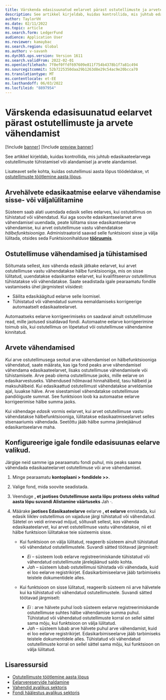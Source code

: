 ```yaml
---
title: Värskenda edasisuunatud eelarvet pärast ostutellimuste ja arvete vähendamist
description: See artikkel kirjeldab, kuidas kontrollida, mis juhtub edasikaateelarvega ostutellimuste tühistamisel või alandamisel ja arvete alandamisel.
author: TaylorVH
ms.date: 02/11/2022
ms.topic: article
ms.search.form: LedgerFund
audience: Application User
ms.reviewer: kamaybac
ms.search.region: Global
ms.author: v-savanh
ms.dyn365.ops.version: Version 1611
ms.search.validFrom: 2022-02-01
ms.openlocfilehash: 7f0ef0ffdf697609e811f754b4378b1f7a81c494
ms.sourcegitcommit: 52b7225350daa29b1263d8e29c54ac9e20bcca70
ms.translationtype: MT
ms.contentlocale: et-EE
ms.lasthandoff: 06/03/2022
ms.locfileid: "8897954"
---
```

# <a name="update-the-carry-forward-budget-after-reductions-in-purchase-orders-and-invoices"></a>Värskenda edasisuunatud eelarvet pärast ostutellimuste ja arvete vähendamist

[!include [banner](../includes/banner.md)]
[!include [preview banner](../includes/preview-banner.md)]

See artikkel kirjeldab, kuidas kontrollida, mis juhtub edasikaateelarvega ostutellimuste tühistamisel või alandamisel ja arvete alandamisel.

Lisateavet selle kohta, kuidas ostutellimusi aasta lõpus töödeldakse, vt [ostutellimuste töötlemine aasta lõpus](/dynamicsax-2012/appuser-itpro/process-purchase-orders-at-year-end).

## <a name="turn-carry-forward-budget-reductions-for-invoice-variances-on-or-off"></a>Arvehälvete edasikaatmise eelarve vähendamise sisse- või väljalülitamine

Süsteem saab alati uuendada edasik selles eelarves, kui ostutellimus on tühistatud või vähendatud. Kui aga soovite edasikantseelarvet arve vähendamisel uuendada, peate lülitama sisse edasikantseelarve vähendamise, kui arvet ostutellimuse vastu vähendatakse *hälbefunktsiooniga*. Administraatorid saavad selle funktsiooni sisse ja välja lülitada, otsides seda Funktsioonihalduse **[tööruumis](../../fin-ops-core/fin-ops/get-started/feature-management/feature-management-overview.md)**.

## <a name="purchase-order-reductions-and-cancellations"></a>Ostutellimuse vähendamised ja tühistamised

Sõltumata sellest, *kas* vähenda edasik jätkake eelarvet, kui arvet ostutellimuse vastu vähendatakse hälbe funktsiooniga, mis on sisse lülitatud, uuendatakse edasikantse eelarvet, kui kvalifitseeruv ostutellimus tühistatakse või vähendatakse. Saate seadistada igale pearaamatu fondile vastamiseks ühel järgmistest viisidest:

- Säilita edasikäägitud eelarve selle loomisel.
- Tühistatud või vähendatud summa eemaldamiseks korrigeerige automaatselt edasikaateelarvet.

Automaatseks eelarve korrigeerimiseks on saadaval ainult ostutellimuse read, mille jaotused sisaldavad fondi. Automaatne eelarve korrigeerimine toimub siis, kui ostutellimus on lõpetatud või ostutellimuse vähendamine kinnitatud.

## <a name="invoice-reductions"></a>Arvete vähendamised

*Kui* arve ostutellimusega seotud arve vähendamisel on hälbefunktsiooniga vähendatud, saate määrata, kas iga fond peaks arve vähendamisel vähendama edasikaateelarvet, lisaks ostutellimuse vähendamisele või tühistamisele. Arve peab olema ostutellimuse jaoks, mille eelarve on edasikarvestuseks. Vähendused hõlmavad hinnahälbeid, tasu hälbeid ja maksuhälbeid. Kui edasikaattud ostutellimust vähendatakse arveldamise ajal, luuakse hälve. Arve sisestamisel vähendatakse ostutellimuse pandiõiguste summat. See funktsioon loob ka automaatse eelarve korrigeerimise hälbe summa jaoks.

Kui vähendage *edasik* vormis eelarvet, kui arvet ostutellimuse vastu vähendatakse hälbefunktsiooniga, lülitatakse edasikaatmiseelarvet selles stsenaariumis vähendada. Seetõttu jääb hälbe summa järelejäänud edasikantseelarve maha.

## <a name="configure-the-carry-forward-budget-options-for-each-fund"></a>Konfigureerige igale fondile edasisuunas eelarve valikud.

Järgige neid samme iga pearaamatu fondi puhul, mis peaks saama vähendada edasikaateelarvet ostutellimuse või arve vähendamisel.

1. Minge pearaamatu **kontoplaani \> fondidele \>\>**.
1. Valige fond, mida soovite seadistada.
1. Veenduge **, et jaotises Ostutellimuse aasta lõpu** **protsess oleks valitud aasta lõpu suvandi Alistamine väärtuseks** Jah *·*.
1. Määrake **jaotises Edasikaateelarve** eelarve **, et eelarve** ennistada, kui edasik liiklev ostutellimus on vajaduse järgi tühistatud või vähendatud. Sätetel on veidi erinevad mõjud, sõltuvalt sellest, *kas* vähenda edasikaateelarvet, kui arvet ostutellimuse vastu vähendatakse, nii et hälbe funktsioon lülitatakse teie süsteemis sisse.

    - Kui funktsioon on välja lülitatud, reageerib süsteem ainult tühistatud või vähendatud ostutellimustele. Suvandi sätted töötavad järgmiselt:

        - *Ei* – süsteem loob eelarve registreerimiskande tühistatud või vähendatud ostutellimuste järelejäänud saldo kohta.
        - *Jah* – süsteem lubab ostutellimusi tühistada või vähendada, kuid ei loo eelarve registrikirjet. Edasikarbimiseelarve jääb tarbimiseks teistele dokumentidele alles.

    - Kui funktsioon on sisse lülitatud, reageerib süsteem nii arve hälvetele kui ka tühistatud või vähendatud ostutellimustele. Suvandi sätted töötavad järgmiselt:

        - *Ei* : arve hälvete puhul loob süsteem eelarve registreerimiskande ostutellimuse suhtes hälbe vähendamise summa puhul. Tühistatud või vähendatud ostutellimuste korral on sellel sättel sama mõju, kui funktsioon on välja lülitatud.
        - *Jah* – süsteem lubab arve hälvete puhul arve vähendamist, kuid ei loo eelarve registrikirjet. Edasikarbimiseelarve jääb tarbimiseks teistele dokumentidele alles. Tühistatud või vähendatud ostutellimuste korral on sellel sättel sama mõju, kui funktsioon on välja lülitatud.

## <a name="additional-resources"></a>Lisaressursid

- [Ostutellimuste töötlemine aasta lõpus](/dynamicsax-2012/appuser-itpro/process-purchase-orders-at-year-end)
- [Eelarvereservide haldamine](general-budget-reservation-tasks.md)
- [Vahendid avalikus sektoris](funds-public-sector.md)
- [Fondi häälestus avalikus sektoris](tasks/set-up-fund-public-sector.md)
